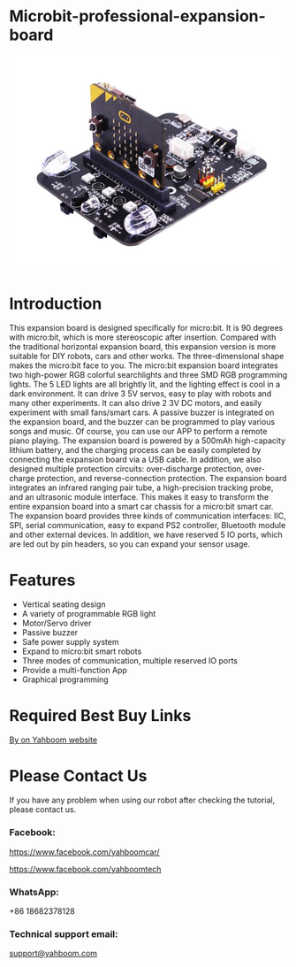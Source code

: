 # Microbit-professional-expansion-board

![](https://github.com/YahboomTechnology/Microbit-professional-expansion-board/blob/master/Professional-expansion.jpg)
# Introduction
This expansion board is designed specifically for micro:bit. It is 90 degrees with micro:bit, which is more stereoscopic after insertion. Compared with the traditional horizontal expansion board, this expansion version is more suitable for DIY robots, cars and other works. The three-dimensional shape makes the micro:bit face to you.
The micro:bit expansion board integrates two high-power RGB colorful searchlights and three SMD RGB programming lights. The 5 LED lights are all brightly lit, and the lighting effect is cool in a dark environment.
It can drive 3 5V servos, easy to play with robots and many other experiments. It can also drive 2 3V DC motors, and easily experiment with small fans/smart cars.
A passive buzzer is integrated on the expansion board, and the buzzer can be programmed to play various songs and music. Of course, you can use our APP to perform a remote piano playing.
The expansion board is powered by a 500mAh high-capacity lithium battery, and the charging process can be easily completed by connecting the expansion board via a USB cable. In addition, we also designed multiple protection circuits: over-discharge protection, over-charge protection, and reverse-connection protection.
The expansion board integrates an infrared ranging pair tube, a high-precision tracking probe, and an ultrasonic module interface. This makes it easy to transform the entire expansion board into a smart car chassis for a micro:bit smart car.
The expansion board provides three kinds of communication interfaces: IIC, SPI, serial communication, easy to expand PS2 controller, Bluetooth module and other external devices. In addition, we have reserved 5 IO ports, which are led out by pin headers, so you can expand your sensor usage.
# Features
* Vertical seating design
* A variety of programmable RGB light
* Motor/Servo driver
* Passive buzzer
* Safe power supply system
* Expand to micro:bit smart robots
* Three modes of communication, multiple reserved IO ports
* Provide a multi-function  App
* Graphical programming

# Required Best Buy Links

[By on Yahboom website](https://category.yahboom.net/products/bitbot)

# Please Contact Us
If you have any problem when using our robot after checking the tutorial, please contact us.

### Facebook: 
https://www.facebook.com/yahboomcar/ 
  
https://www.facebook.com/yahboomtech
### WhatsApp:
+86 18682378128
### Technical support email: 
support@yahboom.com

